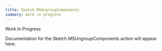 ```yaml
---
title: Sketch.MSUngroupComponents
summary: work in progress
---
```


Work In Progress

Documentation for the Sketch.MSUngroupComponents action will appear here.
